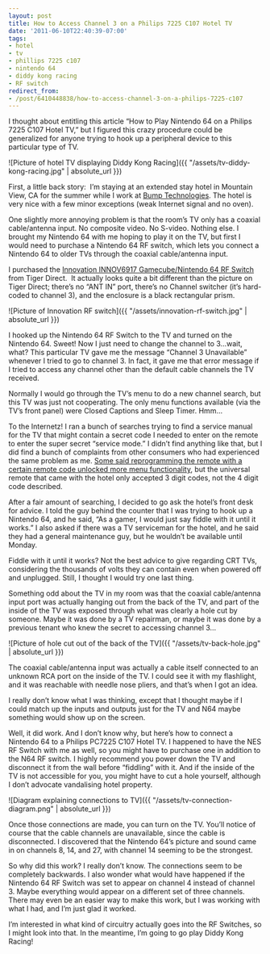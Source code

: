 ```yaml
---
layout: post
title: How to Access Channel 3 on a Philips 7225 C107 Hotel TV
date: '2011-06-10T22:40:39-07:00'
tags:
- hotel
- tv
- phillips 7225 c107
- nintendo 64
- diddy kong racing
- RF switch
redirect_from:
- /post/6410448838/how-to-access-channel-3-on-a-philips-7225-c107
---
```


I thought about entitling this article “How to Play Nintendo 64 on a Philips 7225 C107 Hotel TV,” but I figured this crazy procedure could be generalized for anyone trying to hook up a peripheral device to this particular type of TV.

![Picture of hotel TV displaying Diddy Kong Racing]({{ "/assets/tv-diddy-kong-racing.jpg" | absolute_url }})

First, a little back story:  I’m staying at an extended stay hotel in Mountain View, CA for the summer while I work at [Bump Technologies](http://bu.mp). The hotel is very nice with a few minor exceptions (weak Internet signal and no oven).  

One slightly more annoying problem is that the room’s TV only has a coaxial cable/antenna input. No composite video. No S-video. Nothing else. I brought my Nintendo 64 with me hoping to play it on the TV, but first I would need to purchase a Nintendo 64 RF switch, which lets you connect a Nintendo 64 to older TVs through the coaxial cable/antenna input.

I purchased the [Innovation INNOV6917 Gamecube/Nintendo 64 RF Switch](http://www.tigerdirect.com/applications/searchtools/item-details.asp?EdpNo=4456128) from Tiger Direct.  It actually looks quite a bit different than the picture on Tiger Direct; there’s no “ANT IN” port, there’s no Channel switcher (it’s hard-coded to channel 3), and the enclosure is a black rectangular prism.

![Picture of Innovation RF switch]({{ "/assets/innovation-rf-switch.jpg" | absolute_url }})

I hooked up the Nintendo 64 RF Switch to the TV and turned on the Nintendo 64. Sweet! Now I just need to change the channel to 3…wait, what? This particular TV gave me the message “Channel 3 Unavailable” whenever I tried to go to channel 3. In fact, it gave me that error message if I tried to access any channel other than the default cable channels the TV received.

Normally I would go through the TV’s menu to do a new channel search, but this TV was just not cooperating. The only menu functions available (via the TV’s front panel) were Closed Captions and Sleep Timer. Hmm…

To the Internetz! I ran a bunch of searches trying to find a service manual for the TV that might contain a secret code I needed to enter on the remote to enter the super secret “service mode.” I didn’t find anything like that, but I did find a bunch of complaints from other consumers who had experienced the same problem as me. [Some said reprogramming the remote with a certain remote code unlocked more menu functionality](http://www.fixya.com/support/t1841865-philips_pc7225_hotel_tv_access_menu), but the universal remote that came with the hotel only accepted 3 digit codes, not the 4 digit code described.

After a fair amount of searching, I decided to go ask the hotel’s front desk for advice. I told the guy behind the counter that I was trying to hook up a Nintendo 64, and he said, “As a gamer, I would just say fiddle with it until it works.” I also asked if there was a TV serviceman for the hotel, and he said they had a general maintenance guy, but he wouldn’t be available until Monday.

Fiddle with it until it works? Not the best advice to give regarding CRT TVs, considering the thousands of volts they can contain even when powered off and unplugged. Still, I thought I would try one last thing.

Something odd about the TV in my room was that the coaxial cable/antenna input port was actually hanging out from the back of the TV, and part of the inside of the TV was exposed through what was clearly a hole cut by someone. Maybe it was done by a TV repairman, or maybe it was done by a previous tenant who knew the secret to accessing channel 3…

![Picture of hole cut out of the back of the TV]({{ "/assets/tv-back-hole.jpg" | absolute_url }})

The coaxial cable/antenna input was actually a cable itself connected to an unknown RCA port on the inside of the TV. I could see it with my flashlight, and it was reachable with needle nose pliers, and that’s when I got an idea.

I really don’t know what I was thinking, except that I thought maybe if I could match up the inputs and outputs just for the TV and N64 maybe something would show up on the screen.

Well, it did work. And I don’t know why, but here’s how to connect a Nintendo 64 to a Philips PC7225 C107 Hotel TV. I happened to have the NES RF Switch with me as well, so you might have to purchase one in addition to the N64 RF switch. I highly recommend you power down the TV and disconnect it from the wall before “fiddling” with it. And if the inside of the TV is not accessible for you, you might have to cut a hole yourself, although I don’t advocate vandalising hotel property.

![Diagram explaining connections to TV]({{ "/assets/tv-connection-diagram.png" | absolute_url }})

Once those connections are made, you can turn on the TV. You’ll notice of course that the cable channels are unavailable, since the cable is disconnected. I discovered that the Nintendo 64’s picture and sound came in on channels 8, 14, and 27, with channel 14 seeming to be the strongest.

So why did this work? I really don’t know. The connections seem to be completely backwards. I also wonder what would have happened if the Nintendo 64 RF Switch was set to appear on channel 4 instead of channel 3. Maybe everything would appear on a different set of three channels. There may even be an easier way to make this work, but I was working with what I had, and I’m just glad it worked.  

I’m interested in what kind of circuitry actually goes into the RF Switches, so I might look into that. In the meantime, I’m going to go play Diddy Kong Racing!
